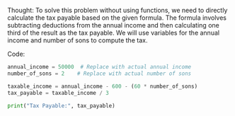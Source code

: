 Thought: To solve this problem without using functions, we need to directly calculate the tax payable based on the given formula. The formula involves subtracting deductions from the annual income and then calculating one third of the result as the tax payable. We will use variables for the annual income and number of sons to compute the tax.

Code:
```py
annual_income = 50000  # Replace with actual annual income
number_of_sons = 2    # Replace with actual number of sons

taxable_income = annual_income - 600 - (60 * number_of_sons)
tax_payable = taxable_income / 3

print("Tax Payable:", tax_payable)
```